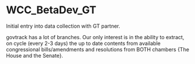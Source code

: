 # WCC_BetaDev_GT
Initial entry into data collection with GT partner.

govtrack has a lot of branches. Our only interest is in the ability to extract, on cycle (every 2-3 days) the up to date contents from available congressional bills/amendments and resolutions from BOTH chambers {The House and the Senate}.
